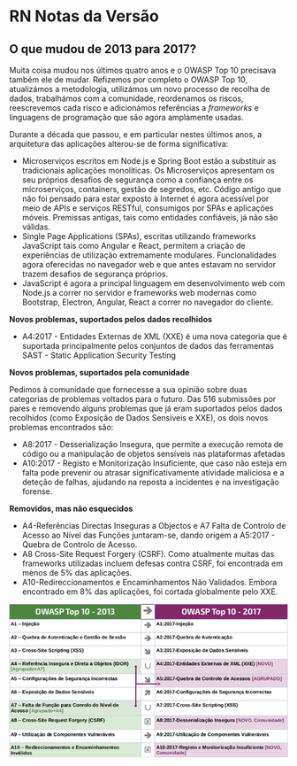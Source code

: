 # RN Notas da Versão

## O que mudou de 2013 para 2017?

Muita coisa mudou nos últimos quatro anos e o OWASP Top 10 precisava também ele
de mudar. Refizemos por completo o OWASP Top 10, atualizámos a metodologia,
utilizámos um novo processo de recolha de dados, trabalhámos com a comunidade,
reordenamos os riscos, reescrevemos cada risco e adicionámos referências a
_frameworks_ e linguagens de programação que são agora amplamente usadas. 

Durante a década que passou, e em particular nestes últimos anos, a arquitetura
das aplicações alterou-se de forma significativa:

* Microserviços escritos em Node.js e Spring Boot estão a substituir as
  tradicionais aplicações monolíticas. Os Microserviços apresentam os seu
  próprios desafios de segurança como a confiança entre os microserviços,
  containers, gestão de segredos, etc. Código antigo que não foi pensado para
  estar exposto à Internet é agora acessível por meio de APIs e serviços
  RESTful, consumigos por SPAs e aplicações móveis. Premissas antigas, tais como
  entidades confiáveis, já não são válidas.
* Single Page Applications (SPAs), escritas utilizando frameworks JavaScript
  tais como Angular e React, permitem a criação de experiências de utilização
  extremamente modulares. Funcionalidades agora oferecidas no navegador web e
  que antes estavam no servidor trazem desafios de segurança próprios.
* JavaScript é agora a principal linguagem em desenvolvimento web com Node.js a
  correr no servidor e frameworks web modernas como Bootstrap, Electron,
  Angular, React a correr no navegador do cliente.

**Novos problemas, suportados pelos dados recolhidos**

* A4:2017 - Entidades Externas de XML (XXE) é uma nova categoria que é suportada
  principalmente pelos conjuntos de dados das ferramentas SAST - Static
  Application Security Testing 

**Novos problemas, suportados pela comunidade**

Pedimos à comunidade que fornecesse a sua opinião sobre duas categorias de
problemas voltados para o futuro. Das 516 submissões por pares e removendo
alguns problemas que já eram suportados pelos dados recolhidos (como Exposição
de Dados Sensíveis e XXE), os dois novos problemas encontrados são:

* A8:2017 - Desserialização Insegura, que permite a execução remota de código ou
  a manipulação de objetos sensíveis nas plataformas afetadas
* A10:2017 - Registo e Monitorização Insuficiente, que caso não esteja em falta
  pode prevenir ou atrasar significativamente atividade maliciosa e a deteção de
  falhas, ajudando na reposta a incidentes e na investigação forense.

**Removidos, mas não esquecidos**

* A4-Referências Directas Inseguras a Objectos e A7 Falta de Controlo de Acesso
  ao Nível das Funções juntaram-se, dando origem a A5:2017 - Quebra de Controlo
  de Acesso.
* A8 Cross-Site Request Forgery (CSRF). Como atualmente muitas das frameworks
  utilizadas incluem defesas contra CSRF, foi encontrada em menos de 5% das
  aplicações.
* A10-Redireccionamentos e Encaminhamentos Não Validados. Embora encontrado em
  8% das aplicações, foi cortada globalmente pelo XXE.

![0x06-release-notes-1][0x061]

[0x061]: images/0x06-release-notes-1.png

